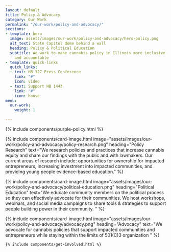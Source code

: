```yaml
---
layout: default
title: Policy & Advocacy
category: Our Work
permalink: "/our-work/policy-and-advocacy/"
sections:
- template: hero
  image: assets/images/our-work/policy-and-advocacy/hero-policy.png
  alt_text: State Capitol dome behind a wall
  heading: Policy & Political Education
  subtitle: We work to make cannabis policy in Illinois more inclusive, transparent
    and accountable
- template: quick-links
  quick_links:
  - text: HB 327 Press Conference
    link: "#"
    icon: video
  - text: Support HB 1443
    link: "#"
    icon: house
menu:
  our-work:
    weight: 1

---
```

  {% include components/purple-policy.html %}

  {% include components/card-image.html
    image="assets/images/our-work/policy-and-advocacy/policy-research.png"
    heading="Policy Research"
    text="We research policies and practices that increase cannabis equity and share our findings with the public and with lawmakers. Our current areas of research include: opportunities for ownership for impacted entrepreneurs, increasing investment into impacted communities, and providing young people evidence-based education."
  %}

  {% include components/card-image.html
    image="assets/images/our-work/policy-and-advocacy/political-education.png"
    heading="Political Education"
    text="We educate community members on the political process so they can effectively advocate for their communities. We host workshops, webinars, and social media campaigns to share tools & strategies to support people building power in their community. "
  %}

  {% include components/card-image.html
    image="assets/images/our-work/policy-and-advocacy/advocacy.png"
    heading="Advocacy"
    text="We advocate for cannabis policies that support impacted communities and entrepreneurs while staying within the limits of 501(C)3 organization
    "
  %}

    {% include components/get-involved.html %}
